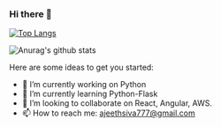 ### Hi there 👋

[![Top Langs](https://github-readme-stats.vercel.app/api/top-langs/?username=ajeeth-b&langs_count=8&hide=html,tex,css)](https://github.com/anuraghazra/github-readme-stats)

![Anurag's github stats](https://github-readme-stats.vercel.app/api?username=ajeeth-b&count_private=true&show_icons=true&theme=dracula&count_private=true)

Here are some ideas to get you started:

- 🔭 I’m currently working on Python
- 🌱 I’m currently learning Python-Flask
- 👯 I’m looking to collaborate on React, Angular, AWS.
- 📫 How to reach me: ajeethsiva777@gmail.com

<!--
**ajeeth-b/ajeeth-b** is a ✨ _special_ ✨ repository because its `README.md` (this file) appears on your GitHub profile.

Here are some ideas to get you started:

- 🔭 I’m currently working on ...
- 🌱 I’m currently learning ...
- 👯 I’m looking to collaborate on ...
- 🤔 I’m looking for help with ...
- 💬 Ask me about ...
- 📫 How to reach me: ...
- 😄 Pronouns: ...
- ⚡ Fun fact: ...
-->
